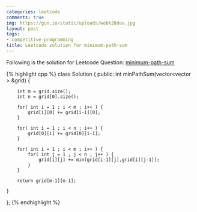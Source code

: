 ```yaml
---
categories: leetcode
comments: true
img: https://gun.io/static/uploads/web%20dev.jpg
layout: post
tags:
- competitive-programming
title: Leetcode solution for minimum-path-sum
---
```


Following is the solution for Leetcode Question: [minimum-path-sum](https://leetcode.com/problems/minimum-path-sum/)

{% highlight cpp %}
class Solution {
public:
    int minPathSum(vector<vector<int> > &grid) {
        
        int m = grid.size();
        int n = grid[0].size();
        
        for( int i = 1 ; i < m ; i++ ) {
            grid[i][0] += grid[i-1][0];
        }
        
        for( int i = 1 ; i < n ; i++ ) {
            grid[0][i] += grid[0][i-1];
        }
        
        for( int i = 1 ; i < m ; i++ ) {
            for( int j = 1 ; j < n ; j++ ) {
                grid[i][j] += min(grid[i-1][j],grid[i][j-1]);
            }
        }
        
        return grid[m-1][n-1];
        
    }
};
{% endhighlight %}